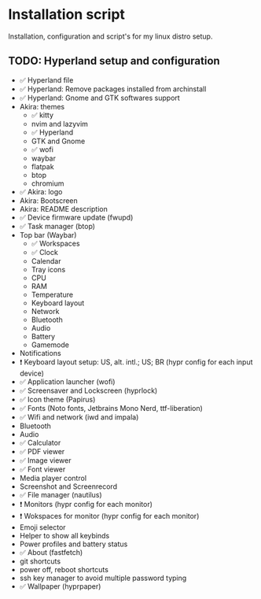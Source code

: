 # Installation script

Installation, configuration and script's for my linux distro setup.

## TODO: Hyperland setup and configuration

- ✅ Hyperland file
- ✅ Hyperland: Remove packages installed from archinstall
- ✅ Hyperland: Gnome and GTK softwares support
- Akira: themes
  - ✅ kitty
  - nvim and lazyvim
  - ✅ Hyperland
  - GTK and Gnome
  - ✅ wofi
  - waybar
  - flatpak
  - btop
  - chromium
- ✅ Akira: logo
- Akira: Bootscreen
- Akira: README description
- ✅ Device firmware update (fwupd)
- ✅ Task manager (btop)
- Top bar (Waybar)
  - ✅ Workspaces
  - ✅ Clock
  - Calendar
  - Tray icons
  - CPU
  - RAM
  - Temperature
  - Keyboard layout
  - Network
  - Bluetooth
  - Audio
  - Battery
  - Gamemode
- Notifications
- ❗ Keyboard layout setup: US, alt. intl.; US; BR (hypr config for each input device)
- ✅ Application launcher (wofi)
- ✅ Screensaver and Lockscreen (hyprlock)
- ✅ Icon theme (Papirus)
- ✅ Fonts (Noto fonts, Jetbrains Mono Nerd, ttf-liberation)
- ✅ Wifi and network (iwd and impala)
- Bluetooth
- Audio
- ✅ Calculator
- ✅ PDF viewer
- ✅ Image viewer
- ✅ Font viewer
- Media player control
- Screenshot and Screenrecord
- ✅ File manager (nautilus)
- ❗ Monitors (hypr config for each monitor)
- ❗ Wokspaces for monitor (hypr config for each monitor) 
- Emoji selector
- Helper to show all keybinds
- Power profiles and battery status
- ✅ About (fastfetch)
- git shortcuts
- power off, reboot shortcuts
- ssh key manager to avoid multiple password typing
- ✅ Wallpaper (hyprpaper)
